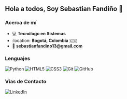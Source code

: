## Hola a todos, Soy Sebastian Fandiño 👋

### Acerca de mí

- :computer: **Tecnólogo en Sistemas**
- :location: **Bogotá, Colombia** :colombia:
- :email: **<sebastianfandino13@gmail.com>**

### Lenguajes

![Python](https://img.shields.io/badge/Python-3776AB?style=flat-square&logo=python&logoColor=white)
![HTML5](https://img.shields.io/badge/HTML5-E34F26?style=flat-square&logo=html5&logoColor=white)
![CSS3](https://img.shields.io/badge/CSS3-1572B6?style=flat-square&logo=css3&logoColor=white)
![Git](https://img.shields.io/badge/Git-F05032?style=flat-square&logo=git&logoColor=white)
![GitHub](https://img.shields.io/badge/GitHub-181717?style=flat-square&logo=github&logoColor=white)

### Vías de Contacto

[![LinkedIn](https://img.shields.io/badge/LinkedIn-Sebastian%20Fandiño-blue?style=flat-square&logo=linkedin)](https://www.linkedin.com/in/sebastian-fandi%C3%B1o/)
